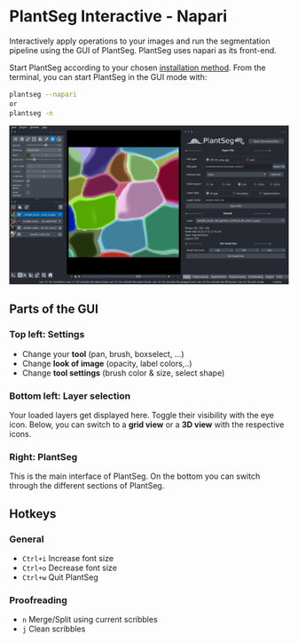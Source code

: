 # PlantSeg Interactive - Napari

Interactively apply operations to your images and run the segmentation
pipeline using the GUI of PlantSeg.
PlantSeg uses napari as its front-end.

Start PlantSeg according to your chosen [installation method](../getting_started/installation.md).
From the terminal, you can start PlantSeg in the GUI mode with:

```bash
plantseg --napari
or
plantseg -n
```

![Plantseg 2.0 interface](../../logos/plantseg2gui.png)

## Parts of the GUI

### Top left: Settings

* Change your **tool** (pan, brush, boxselect, ...)
* Change **look of image** (opacity, label colors,..)
* Change **tool settings** (brush color & size, select shape)

### Bottom left: Layer selection

Your loaded layers get displayed here. Toggle their visibility with the eye icon.
Below, you can switch to a **grid view** or a **3D view** with the respective icons.

### Right: PlantSeg

This is the main interface of PlantSeg.
On the bottom you can switch through the different sections of PlantSeg.

## Hotkeys

### General

* `Ctrl+i` Increase font size
* `Ctrl+o` Decrease font size
* `Ctrl+w` Quit PlantSeg

### Proofreading

* `n` Merge/Split using current scribbles
* `j` Clean scribbles
